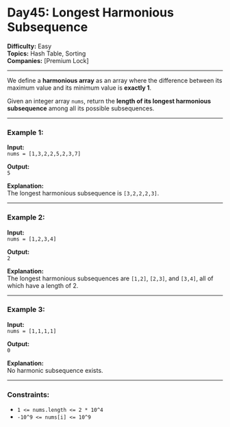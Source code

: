 # Day45: Longest Harmonious Subsequence

**Difficulty:** Easy  
**Topics:** Hash Table, Sorting  
**Companies:** [Premium Lock]

---

We define a **harmonious array** as an array where the difference between its maximum value and its minimum value is **exactly 1**.

Given an integer array `nums`, return the **length of its longest harmonious subsequence** among all its possible subsequences.

---

### Example 1:

**Input:**  
`nums = [1,3,2,2,5,2,3,7]`

**Output:**  
`5`

**Explanation:**  
The longest harmonious subsequence is `[3,2,2,2,3]`.

---

### Example 2:

**Input:**  
`nums = [1,2,3,4]`

**Output:**  
`2`

**Explanation:**  
The longest harmonious subsequences are `[1,2]`, `[2,3]`, and `[3,4]`, all of which have a length of 2.

---

### Example 3:

**Input:**  
`nums = [1,1,1,1]`

**Output:**  
`0`

**Explanation:**  
No harmonic subsequence exists.

---

### Constraints:

- `1 <= nums.length <= 2 * 10^4`
- `-10^9 <= nums[i] <= 10^9`
